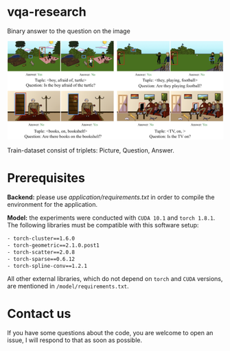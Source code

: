 # vqa-research
Binary answer to the question on the image

![image](qa_visual_logo.png)

Train-dataset consist of triplets: Picture, Question, Answer.

# Prerequisites 

**Backend:** please use *application/requirements.txt* in order to compile the environment for the application. 

**Model:** the experiments were conducted with `CUDA 10.1` and `torch 1.8.1`. The following libraries must be compatible with this software setup:
```
- torch-cluster==1.6.0
- torch-geometric==2.1.0.post1
- torch-scatter==2.0.8
- torch-sparse==0.6.12
- torch-spline-conv==1.2.1
```
All other external libraries, which do not depend on `torch` and `CUDA` versions, are mentioned in `/model/requirements.txt`.

# Contact us

If you have some questions about the code, you are welcome to open an issue, I will respond to that as soon as possible.
